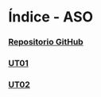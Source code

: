 # Índice - ASO

### [Repositorio GitHub](https://github.com/AngelaFerDel/aso_afd)

### [UT01](ut01/index.md)

### [UT02](ut02/index.md)